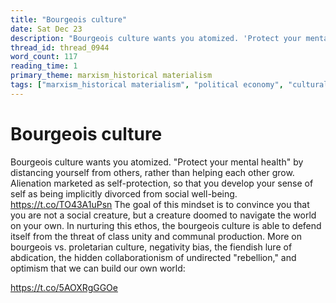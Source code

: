 ```yaml
---
title: "Bourgeois culture"
date: Sat Dec 23
description: "Bourgeois culture wants you atomized. 'Protect your mental health' by distancing yourself from others, rather than helping each other grow."
thread_id: thread_0944
word_count: 117
reading_time: 1
primary_theme: marxism_historical materialism
tags: ["marxism_historical materialism", "political economy", "cultural criticism", "covid_public health politics"]
---
```


# Bourgeois culture

Bourgeois culture wants you atomized. "Protect your mental health" by distancing yourself from others, rather than helping each other grow. Alienation marketed as self-protection, so that you develop your sense of self as being implicitly divorced from social well-being. https://t.co/TO43A1uPsn The goal of this mindset is to convince you that you are not a social creature, but a creature doomed to navigate the world on your own. In nurturing this ethos, the bourgeois culture is able to defend itself from the threat of class unity and communal production. More on bourgeois vs. proletarian culture, negativity bias, the fiendish lure of abdication, the hidden collaborationism of undirected "rebellion," and optimism that we can build our own world:

https://t.co/5AOXRgGGOe